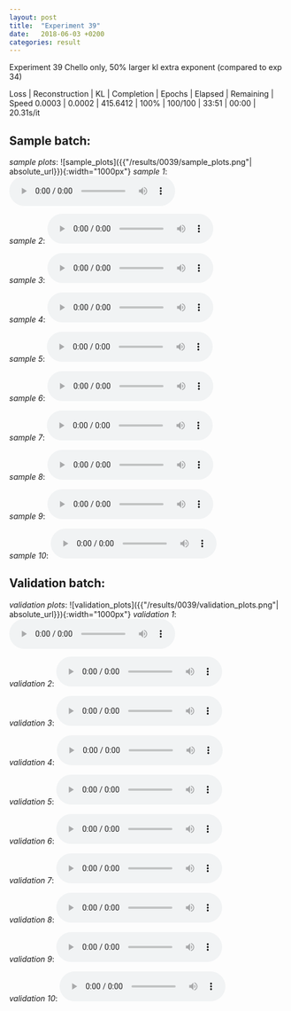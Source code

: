 ```yaml
---
layout: post
title:  "Experiment 39"
date:   2018-06-03 +0200
categories: result
---
```

Experiment 39
Chello only, 50% larger kl extra exponent (compared to exp 34)

Loss | Reconstruction | KL | Completion | Epochs | Elapsed | Remaining | Speed
0.0003 | 0.0002 | 415.6412 | 100% | 100/100 | 33:51 | 00:00 | 20.31s/it



## **Sample batch**:
_sample plots_:
![sample_plots]({{"/results/0039/sample_plots.png"| absolute_url}}){:width="1000px"}
_sample 1_:
<audio src="/ResultsOverview/results/0039/sample_1.wav" controls preload></audio>

_sample 2_:
<audio src="/ResultsOverview/results/0039/sample_2.wav" controls preload></audio>

_sample 3_:
<audio src="/ResultsOverview/results/0039/sample_3.wav" controls preload></audio>

_sample 4_:
<audio src="/ResultsOverview/results/0039/sample_4.wav" controls preload></audio>

_sample 5_:
<audio src="/ResultsOverview/results/0039/sample_5.wav" controls preload></audio>

_sample 6_:
<audio src="/ResultsOverview/results/0039/sample_6.wav" controls preload></audio>

_sample 7_:
<audio src="/ResultsOverview/results/0039/sample_7.wav" controls preload></audio>

_sample 8_:
<audio src="/ResultsOverview/results/0039/sample_8.wav" controls preload></audio>

_sample 9_:
<audio src="/ResultsOverview/results/0039/sample_9.wav" controls preload></audio>

_sample 10_:
<audio src="/ResultsOverview/results/0039/sample_10.wav" controls preload></audio>

## **Validation batch**:
_validation plots_:
![validation_plots]({{"/results/0039/validation_plots.png"| absolute_url}}){:width="1000px"}
_validation 1_:
<audio src="/ResultsOverview/results/0039/validation_1.wav" controls preload></audio>

_validation 2_:
<audio src="/ResultsOverview/results/0039/validation_2.wav" controls preload></audio>

_validation 3_:
<audio src="/ResultsOverview/results/0039/validation_3.wav" controls preload></audio>

_validation 4_:
<audio src="/ResultsOverview/results/0039/validation_4.wav" controls preload></audio>

_validation 5_:
<audio src="/ResultsOverview/results/0039/validation_5.wav" controls preload></audio>

_validation 6_:
<audio src="/ResultsOverview/results/0039/validation_6.wav" controls preload></audio>

_validation 7_:
<audio src="/ResultsOverview/results/0039/validation_7.wav" controls preload></audio>

_validation 8_:
<audio src="/ResultsOverview/results/0039/validation_8.wav" controls preload></audio>

_validation 9_:
<audio src="/ResultsOverview/results/0039/validation_9.wav" controls preload></audio>

_validation 10_:
<audio src="/ResultsOverview/results/0039/validation_10.wav" controls preload></audio>
